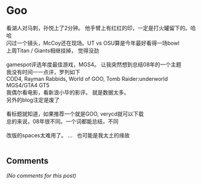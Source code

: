 # Goo

<div id="msgcns!9884D0A402622CB2!4388" class="bvMsg"> 看湖人对马刺，孙悦上了2分钟。 他手臂上有红红的印，一定是打火罐留下的。哈哈<br />闪过一个镜头，McCoy还在现场。UT vs OSU算是今年最好看得一场bowl<br />上周Titan / Giants相继挂掉， 觉得没劲<br /><br />gamespot评选年度最佳游戏，MGS4。 让我突然想到总结08年的一个主题<br />我没有时间一一点评，罗列如下<br />COD4, Rayman Rabbids, World of GOO, Tomb Raider:underworld<br />MGS4/GTA4 GT5 <br />我偶尔看电影，看新浪小毕的影评。 就是数据太多。<br />另外的blog注定是废了<br /><br />看标题就知道，如果推荐一个就是GOO, verycd就可以下载<br />总的来说，08年很不同。一个词都能总结，不同<br /><br />改版的spaces太难用了。 ...   也可能是我太土的缘故<br /> <br /></div>

## Comments

*(No comments for this post)*
